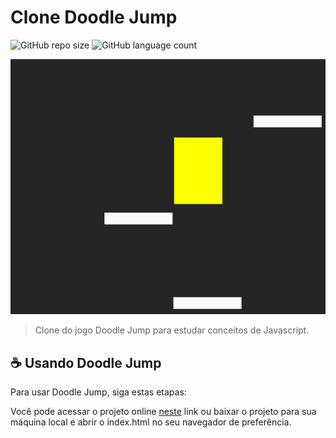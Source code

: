 # Clone Doodle Jump

![GitHub repo size](https://img.shields.io/github/repo-size/levxyca/doodle-jump?style=for-the-badge)
![GitHub language count](https://img.shields.io/github/languages/count/levxyca/doodle-jump?style=for-the-badge)

<img src="exemplo-imagem.png" alt="exemplo imagem">

> Clone do jogo Doodle Jump para estudar conceitos de Javascript.

## ☕ Usando Doodle Jump

Para usar Doodle Jump, siga estas etapas:

Você pode acessar o projeto online [neste](https://levxyca-doodlejump.netlify.app) link ou baixar o projeto para sua máquina local e abrir o index.html no seu navegador de preferência.